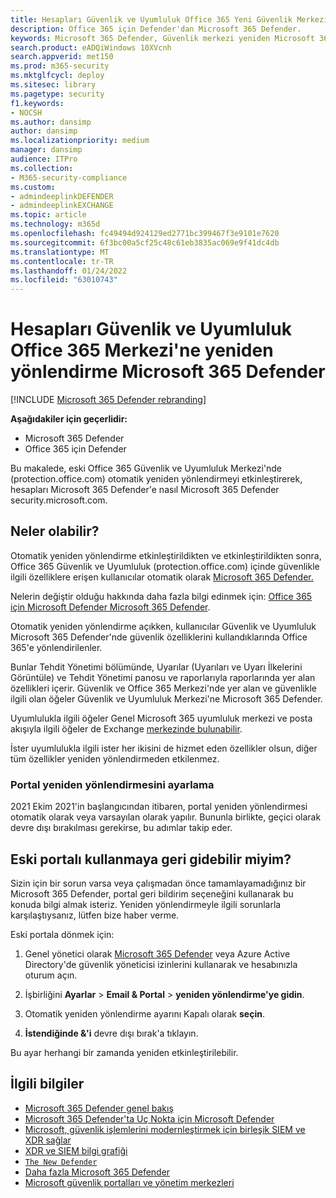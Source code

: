 ```yaml
---
title: Hesapları Güvenlik ve Uyumluluk Office 365 Yeni Güvenlik Merkezi'ne yeniden Microsoft 365 Defender
description: Office 365 için Defender'dan Microsoft 365 Defender.
keywords: Microsoft 365 Defender, Güvenlik merkezi yeniden Microsoft 365 Defender ile çalışmaya başlama
search.product: eADQiWindows 10XVcnh
search.appverid: met150
ms.prod: m365-security
ms.mktglfcycl: deploy
ms.sitesec: library
ms.pagetype: security
f1.keywords:
- NOCSH
ms.author: dansimp
author: dansimp
ms.localizationpriority: medium
manager: dansimp
audience: ITPro
ms.collection:
- M365-security-compliance
ms.custom:
- admindeeplinkDEFENDER
- admindeeplinkEXCHANGE
ms.topic: article
ms.technology: m365d
ms.openlocfilehash: fc49494d924129ed2771bc399467f3e9101e7620
ms.sourcegitcommit: 6f3bc00a5cf25c48c61eb3835ac069e9f41dc4db
ms.translationtype: MT
ms.contentlocale: tr-TR
ms.lasthandoff: 01/24/2022
ms.locfileid: "63010743"
---
```

# <a name="redirecting-accounts-from-office-365-security-and-compliance-center-to-microsoft-365-defender"></a>Hesapları Güvenlik ve Uyumluluk Office 365 Merkezi'ne yeniden yönlendirme Microsoft 365 Defender

[!INCLUDE [Microsoft 365 Defender rebranding](../includes/microsoft-defender.md)]

**Aşağıdakiler için geçerlidir:**

- Microsoft 365 Defender
- Office 365 için Defender

Bu makalede, eski Office 365 Güvenlik ve Uyumluluk Merkezi'nde (protection.office.com) otomatik yeniden yönlendirmeyi etkinleştirerek, hesapları Microsoft 365 Defender'e nasıl Microsoft 365 Defender security.microsoft.com.

## <a name="what-to-expect"></a>Neler olabilir?

Otomatik yeniden yönlendirme etkinleştirildikten ve etkinleştirildikten sonra, Office 365 Güvenlik ve Uyumluluk (protection.office.com) içinde güvenlikle ilgili özelliklere erişen kullanıcılar otomatik olarak <a href="https://go.microsoft.com/fwlink/p/?linkid=2077139" target="_blank">Microsoft 365 Defender.</a>

Nelerin değiştir olduğu hakkında daha fazla bilgi edinmek için: [Office 365 için Microsoft Defender Microsoft 365 Defender](microsoft-365-security-center-mdo.md).

Otomatik yeniden yönlendirme açıkken, kullanıcılar Güvenlik ve Uyumluluk Microsoft 365 Defender'nde güvenlik özelliklerini kullandıklarında Office 365'e yönlendirilenler.

Bunlar Tehdit Yönetimi bölümünde, Uyarılar (Uyarıları ve Uyarı İlkelerini Görüntüle) ve Tehdit Yönetimi panosu ve raporlarıyla raporlarında yer alan özellikleri içerir. Güvenlik ve Office 365 Merkezi'nde yer alan ve güvenlikle ilgili olan öğeler Güvenlik ve Uyumluluk Merkezi'ne Microsoft 365 Defender.

Uyumlulukla ilgili öğeler Genel Microsoft 365 uyumluluk merkezi ve posta akışıyla ilgili öğeler de Exchange <a href="https://go.microsoft.com/fwlink/p/?linkid=2059104" target="_blank">merkezinde bulunabilir</a>.

İster uyumlulukla ilgili ister her ikisini de hizmet eden özellikler olsun, diğer tüm özellikler yeniden yönlendirmeden etkilenmez.

### <a name="set-up-portal-redirection"></a>Portal yeniden yönlendirmesini ayarlama

2021 Ekim 2021'in başlangıcından itibaren, portal yeniden yönlendirmesi otomatik olarak veya varsayılan olarak  yapılır. Bununla birlikte, geçici olarak devre dışı bırakılması gerekirse, bu adımlar takip eder.

<!--To start routing accounts to Microsoft 365 Defender at <a href="https://go.microsoft.com/fwlink/p/?linkid=2077139" target="_blank">security.microsoft.com</a>:

1. Make sure you're a global administrator or have security administrator permissions in Azure Active directory.
2. Sign in to <a href="https://go.microsoft.com/fwlink/p/?linkid=2077139" target="_blank">Microsoft 365 Defender</a>.
3. Go to **Settings** > **Email & collaboration** > **Portal redirection**.  
4. Toggle the Automatic redirection setting to **On**.
5. Click **Enable** to apply automatic redirection to Microsoft 365 Defender.

> [!NOTE]
> After redirection is enabled, accounts in active sessions while this setting is applied will not be ejected from their session and will only be routed to Microsoft 365 Defender after ending their current session and signing back in again.-->

## <a name="can-i-go-back-to-using-the-former-portal"></a>Eski portalı kullanmaya geri gidebilir miyim?

Sizin için bir sorun varsa veya çalışmadan önce tamamlayamadığınız bir Microsoft 365 Defender, portal geri bildirim seçeneğini kullanarak bu konuda bilgi almak isteriz. Yeniden yönlendirmeyle ilgili sorunlarla karşılaştıysanız, lütfen bize haber verme.

Eski portala dönmek için:

1. Genel yönetici olarak <a href="https://go.microsoft.com/fwlink/p/?linkid=2077139" target="_blank">Microsoft 365 Defender</a> veya Azure Active Directory'de güvenlik yöneticisi izinlerini kullanarak ve hesabınızla oturum açın.

2. İşbirliğini **Ayarlar** >  **Email & Portal** >  **yeniden yönlendirme'ye gidin**.

3. Otomatik yeniden yönlendirme ayarını Kapalı olarak **seçin**.

4. **İstendiğinde &'i** devre dışı bırak'a tıklayın.

Bu ayar herhangi bir zamanda yeniden etkinleştirilebilir.

## <a name="related-information"></a>İlgili bilgiler
- [Microsoft 365 Defender genel bakış](microsoft-365-defender.md)
- [Microsoft 365 Defender'ta Uç Nokta için Microsoft Defender](microsoft-365-security-center-mde.md)
- [Microsoft, güvenlik işlemlerini modernleştirmek için birleşik SIEM ve XDR sağlar](https://www.microsoft.com/security/blog/?p=91813) 
- [XDR ve SIEM bilgi grafiği](https://afrait.com/blog/xdr-versus-siem/) 
- [`The New Defender`](https://afrait.com/blog/the-new-defender/) 
- [Daha fazla Microsoft 365 Defender](https://www.microsoft.com/microsoft-365/security/microsoft-365-defender) 
- [Microsoft güvenlik portalları ve yönetim merkezleri](portals.md)
